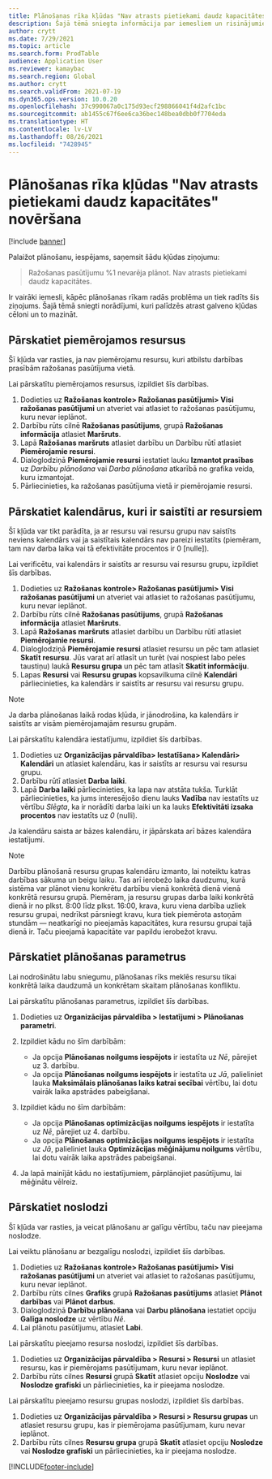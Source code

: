 ```yaml
---
title: Plānošanas rīka kļūdas "Nav atrasts pietiekami daudz kapacitātes" novēršana
description: Šajā tēmā sniegta informācija par iemesliem un risinājumiem tam, kāpēc Ražošanas pasūtījumu %1 nav iespējams plānot. Plānošanas rīka kļūda "Nav atrasts pietiekami daudz kapacitātes".
author: crytt
ms.date: 7/29/2021
ms.topic: article
ms.search.form: ProdTable
audience: Application User
ms.reviewer: kamaybac
ms.search.region: Global
ms.author: crytt
ms.search.validFrom: 2021-07-19
ms.dyn365.ops.version: 10.0.20
ms.openlocfilehash: 37c990067a0c175d93ecf298866041f4d2afc1bc
ms.sourcegitcommit: ab1455c67f6ee6ca36bec148bea0dbb0f7704eda
ms.translationtype: HT
ms.contentlocale: lv-LV
ms.lasthandoff: 08/26/2021
ms.locfileid: "7428945"
---
```

# <a name="fix-the-not-enough-capacity-could-be-found-scheduling-engine-error"></a>Plānošanas rīka kļūdas "Nav atrasts pietiekami daudz kapacitātes" novēršana

[!include [banner](../includes/banner.md)]

Palaižot plānošanu, iespējams, saņemsit šādu kļūdas ziņojumu:

> Ražošanas pasūtījumu %1 nevarēja plānot. Nav atrasts pietiekami daudz kapacitātes.

Ir vairāki iemesli, kāpēc plānošanas rīkam radās problēma un tiek radīts šis ziņojums. Šajā tēmā sniegti norādījumi, kuri palīdzēs atrast galveno kļūdas cēloni un to mazināt.

## <a name="review-the-applicable-resources"></a>Pārskatiet piemērojamos resursus

Šī kļūda var rasties, ja nav piemērojamu resursu, kuri atbilstu darbības prasībām ražošanas pasūtījuma vietā.

Lai pārskatītu piemērojamos resursus, izpildiet šīs darbības.

1. Dodieties uz **Ražošanas kontrole\> Ražošanas pasūtījumi\> Visi ražošanas pasūtījumi** un atveriet vai atlasiet to ražošanas pasūtījumu, kuru nevar ieplānot.
1. Darbību rūts cilnē **Ražošanas pasūtījums**, grupā **Ražošanas informācija** atlasiet **Maršruts**.
1. Lapā **Ražošanas maršruts** atlasiet darbību un Darbību rūtī atlasiet **Piemērojamie resursi**.
1. Dialoglodziņā **Piemērojamie resursi** iestatiet lauku **Izmantot prasības** uz *Darbību plānošana* vai *Darba plānošana* atkarībā no grafika veida, kuru izmantojat.
1. Pārliecinieties, ka ražošanas pasūtījuma vietā ir piemērojamie resursi.

## <a name="review-the-calendars-that-are-associated-with-resources"></a>Pārskatiet kalendārus, kuri ir saistīti ar resursiem

Šī kļūda var tikt parādīta, ja ar resursu vai resursu grupu nav saistīts neviens kalendārs vai ja saistītais kalendārs nav pareizi iestatīts (piemēram, tam nav darba laika vai tā efektivitāte procentos ir 0 \[nulle\]).

Lai verificētu, vai kalendārs ir saistīts ar resursu vai resursu grupu, izpildiet šīs darbības.

1. Dodieties uz **Ražošanas kontrole\> Ražošanas pasūtījumi\> Visi ražošanas pasūtījumi** un atveriet vai atlasiet to ražošanas pasūtījumu, kuru nevar ieplānot.
1. Darbību rūts cilnē **Ražošanas pasūtījums**, grupā **Ražošanas informācija** atlasiet **Maršruts**.
1. Lapā **Ražošanas maršruts** atlasiet darbību un Darbību rūtī atlasiet **Piemērojamie resursi**.
1. Dialoglodziņā **Piemērojamie resursi** atlasiet resursu un pēc tam atlasiet **Skatīt resursu**. Jūs varat arī atlasīt un turēt (vai nospiest labo peles taustiņu) laukā **Resursu grupa** un pēc tam atlasīt **Skatīt informāciju**.
1. Lapas **Resursi** vai **Resursu grupas** kopsavilkuma cilnē **Kalendāri** pārliecinieties, ka kalendārs ir saistīts ar resursu vai resursu grupu.

> [!NOTE]
> Ja darba plānošanas laikā rodas kļūda, ir jānodrošina, ka kalendārs ir saistīts ar visām piemērojamajām resursu grupām.

Lai pārskatītu kalendāra iestatījumu, izpildiet šīs darbības.

1. Dodieties uz **Organizācijas pārvaldība\> Iestatīšana\> Kalendāri\> Kalendāri** un atlasiet kalendāru, kas ir saistīts ar resursu vai resursu grupu.
1. Darbību rūtī atlasiet **Darba laiki**.
1. Lapā **Darba laiki** pārliecinieties, ka lapa nav atstāta tukša. Turklāt pārliecinieties, ka jums interesējošo dienu lauks **Vadība** nav iestatīts uz vērtību *Slēgta*, ka ir norādīti darba laiki un ka lauks **Efektivitāti izsaka procentos** nav iestatīts uz *0* (nulli).

Ja kalendāru saista ar bāzes kalendāru, ir jāpārskata arī bāzes kalendāra iestatījumi.

> [!NOTE]
> Darbību plānošanā resursu grupas kalendāru izmanto, lai noteiktu katras darbības sākuma un beigu laiku. Tas arī ierobežo laika daudzumu, kurā sistēma var plānot vienu konkrētu darbību vienā konkrētā dienā vienā konkrētā resursu grupā. Piemēram, ja resursu grupas darba laiki konkrētā dienā ir no plkst. 8:00 līdz plkst. 16:00, krava, kuru viena darbība uzliek resursu grupai, nedrīkst pārsniegt kravu, kura tiek piemērota astoņām stundām — neatkarīgi no pieejamās kapacitātes, kura resursu grupai tajā dienā ir. Taču pieejamā kapacitāte var papildu ierobežot kravu.

## <a name="review-the-scheduling-parameters"></a>Pārskatiet plānošanas parametrus

Lai nodrošinātu labu sniegumu, plānošanas rīks meklēs resursu tikai konkrētā laika daudzumā un konkrētam skaitam plānošanas konfliktu.

Lai pārskatītu plānošanas parametrus, izpildiet šīs darbības.

1. Dodieties uz **Organizācijas pārvaldība \> Iestatījumi \> Plānošanas parametri**.
1. Izpildiet kādu no šīm darbībām:

    - Ja opcija **Plānošanas noilgums iespējots** ir iestatīta uz *Nē*, pārejiet uz 3. darbību.
    - Ja opcija **Plānošanas noilgums iespējots** ir iestatīta uz *Jā*, palieliniet lauka **Maksimālais plānošanas laiks katrai secībai** vērtību, lai dotu vairāk laika apstrādes pabeigšanai.

1. Izpildiet kādu no šīm darbībām:

    - Ja opcija **Plānošanas optimizācijas noilgums iespējots** ir iestatīta uz *Nē*, pārejiet uz 4. darbību.
    - Ja opcija **Plānošanas optimizācijas noilgums iespējots** ir iestatīta uz *Jā*, palieliniet lauka **Optimizācijas mēģinājumu noilgums** vērtību, lai dotu vairāk laika apstrādes pabeigšanai.

1. Ja lapā mainījāt kādu no iestatījumiem, pārplānojiet pasūtījumu, lai mēģinātu vēlreiz.

## <a name="review-capacity"></a>Pārskatiet noslodzi

Šī kļūda var rasties, ja veicat plānošanu ar galīgu vērtību, taču nav pieejama noslodze.

Lai veiktu plānošanu ar bezgalīgu noslodzi, izpildiet šīs darbības.

1. Dodieties uz **Ražošanas kontrole\> Ražošanas pasūtījumi\> Visi ražošanas pasūtījumi** un atveriet vai atlasiet to ražošanas pasūtījumu, kuru nevar ieplānot.
1. Darbību rūts cilnes **Grafiks** grupā **Ražošanas pasūtījums** atlasiet **Plānot darbības** vai **Plānot darbus**.
1. Dialoglodziņā **Darbību plānošana** vai **Darbu plānošana** iestatiet opciju **Galīga noslodze** uz vērtību *Nē*.
1. Lai plānotu pasūtījumu, atlasiet **Labi**.

Lai pārskatītu pieejamo resursa noslodzi, izpildiet šīs darbības.

1. Dodieties uz **Organizācijas pārvaldība \> Resursi \> Resursi** un atlasiet resursu, kas ir piemērojams pasūtījumam, kuru nevar ieplānot.
1. Darbību rūts cilnes **Resursi** grupā **Skatīt** atlasiet opciju **Noslodze** vai **Noslodze grafiski** un pārliecinieties, ka ir pieejama noslodze.

Lai pārskatītu pieejamo resursu grupas noslodzi, izpildiet šīs darbības.

1. Dodieties uz **Organizācijas pārvaldība \> Resursi \> Resursu grupas** un atlasiet resursu grupu, kas ir piemērojama pasūtījumam, kuru nevar ieplānot.
1. Darbību rūts cilnes **Resursu grupa** grupā **Skatīt** atlasiet opciju **Noslodze** vai **Noslodze grafiski** un pārliecinieties, ka ir pieejama noslodze.

[!INCLUDE[footer-include](../../includes/footer-banner.md)]
